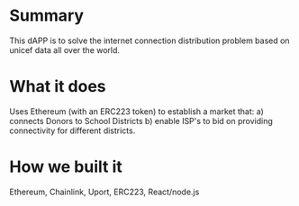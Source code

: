# Summary
This dAPP is to solve the internet connection distribution problem based on unicef data all over the world. 


# What it does
Uses Ethereum (with an ERC223 token) to establish a market that: a) connects Donors to School Districts b) enable ISP's to bid on providing connectivity for different districts.

# How we built it
Ethereum, Chainlink, Uport, ERC223, React/node.js

